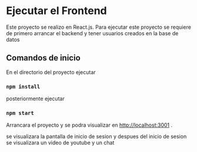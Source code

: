 # Ejecutar el Frontend

Este proyecto se realizo en React.js.
Para ejecutar este proyecto se requiere de primero arrancar el backend y tener usuarios creados en la base de datos

## Comandos de inicio

En el directorio del proyecto ejecutar

### `npm install`

posteriormente ejecutar

### `npm start`

Arrancara el proyecto y se podra visualizar en 
[http://localhost:3001](http://localhost:3001) .

se visualizara la pantalla de inicio de sesion y despues del inicio de sesion se visualizara un video de youtube y un chat 
